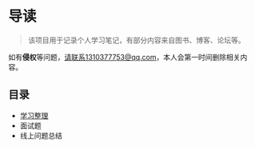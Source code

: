 #  导读

> 该项目用于记录个人学习笔记，有部分内容来自图书、博客、论坛等。

如有**侵权**等问题，请联系1310377753@qq.com，本人会第一时间删除相关内容。



## 目录

* [学习整理](/study/README.md)
* 面试题
* 线上问题总结
